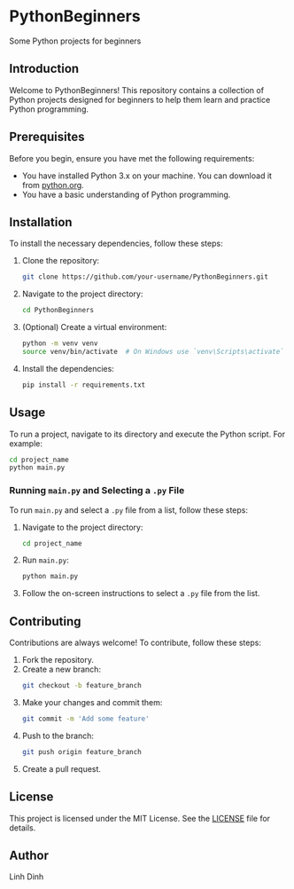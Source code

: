 # PythonBeginners

Some Python projects for beginners

## Introduction

Welcome to PythonBeginners! This repository contains a collection of Python projects designed for beginners to help them learn and practice Python programming.

## Prerequisites

Before you begin, ensure you have met the following requirements:

- You have installed Python 3.x on your machine. You can download it from [python.org](https://www.python.org/downloads/).
- You have a basic understanding of Python programming.

## Installation

To install the necessary dependencies, follow these steps:

1. Clone the repository:
   ```bash
   git clone https://github.com/your-username/PythonBeginners.git
   ```
2. Navigate to the project directory:
   ```bash
   cd PythonBeginners
   ```
3. (Optional) Create a virtual environment:
   ```bash
   python -m venv venv
   source venv/bin/activate  # On Windows use `venv\Scripts\activate`
   ```
4. Install the dependencies:
   ```bash
   pip install -r requirements.txt
   ```

## Usage

To run a project, navigate to its directory and execute the Python script. For example:

```bash
cd project_name
python main.py
```

### Running `main.py` and Selecting a `.py` File

To run `main.py` and select a `.py` file from a list, follow these steps:

1. Navigate to the project directory:
   ```bash
   cd project_name
   ```
2. Run `main.py`:
   ```bash
   python main.py
   ```
3. Follow the on-screen instructions to select a `.py` file from the list.

## Contributing

Contributions are always welcome! To contribute, follow these steps:

1. Fork the repository.
2. Create a new branch:
   ```bash
   git checkout -b feature_branch
   ```
3. Make your changes and commit them:
   ```bash
   git commit -m 'Add some feature'
   ```
4. Push to the branch:
   ```bash
   git push origin feature_branch
   ```
5. Create a pull request.

## License

This project is licensed under the MIT License. See the [LICENSE](LICENSE) file for details.

## Author

Linh Dinh
